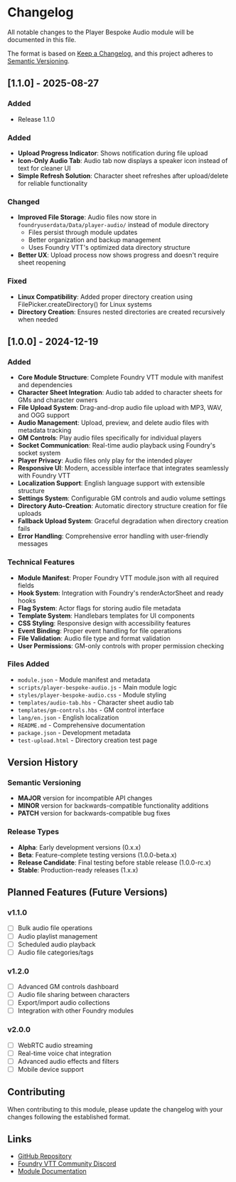 # Changelog

All notable changes to the Player Bespoke Audio module will be documented in this file.

The format is based on [Keep a Changelog](https://keepachangelog.com/en/1.0.0/),
and this project adheres to [Semantic Versioning](https://semver.org/spec/v2.0.0.html).

## [1.1.0] - 2025-08-27

### Added

- Release 1.1.0

### Added

- **Upload Progress Indicator**: Shows notification during file upload
- **Icon-Only Audio Tab**: Audio tab now displays a speaker icon instead of text for cleaner UI
- **Simple Refresh Solution**: Character sheet refreshes after upload/delete for reliable functionality

### Changed

- **Improved File Storage**: Audio files now store in `foundryuserdata/Data/player-audio/` instead of module directory
  - Files persist through module updates
  - Better organization and backup management
  - Uses Foundry VTT's optimized data directory structure
- **Better UX**: Upload process now shows progress and doesn't require sheet reopening

### Fixed

- **Linux Compatibility**: Added proper directory creation using FilePicker.createDirectory() for Linux systems
- **Directory Creation**: Ensures nested directories are created recursively when needed

## [1.0.0] - 2024-12-19

### Added

- **Core Module Structure**: Complete Foundry VTT module with manifest and dependencies
- **Character Sheet Integration**: Audio tab added to character sheets for GMs and character owners
- **File Upload System**: Drag-and-drop audio file upload with MP3, WAV, and OGG support
- **Audio Management**: Upload, preview, and delete audio files with metadata tracking
- **GM Controls**: Play audio files specifically for individual players
- **Socket Communication**: Real-time audio playback using Foundry's socket system
- **Player Privacy**: Audio files only play for the intended player
- **Responsive UI**: Modern, accessible interface that integrates seamlessly with Foundry VTT
- **Localization Support**: English language support with extensible structure
- **Settings System**: Configurable GM controls and audio volume settings
- **Directory Auto-Creation**: Automatic directory structure creation for file uploads
- **Fallback Upload System**: Graceful degradation when directory creation fails
- **Error Handling**: Comprehensive error handling with user-friendly messages

### Technical Features

- **Module Manifest**: Proper Foundry VTT module.json with all required fields
- **Hook System**: Integration with Foundry's renderActorSheet and ready hooks
- **Flag System**: Actor flags for storing audio file metadata
- **Template System**: Handlebars templates for UI components
- **CSS Styling**: Responsive design with accessibility features
- **Event Binding**: Proper event handling for file operations
- **File Validation**: Audio file type and format validation
- **User Permissions**: GM-only controls with proper permission checking

### Files Added

- `module.json` - Module manifest and metadata
- `scripts/player-bespoke-audio.js` - Main module logic
- `styles/player-bespoke-audio.css` - Module styling
- `templates/audio-tab.hbs` - Character sheet audio tab
- `templates/gm-controls.hbs` - GM control interface
- `lang/en.json` - English localization
- `README.md` - Comprehensive documentation
- `package.json` - Development metadata
- `test-upload.html` - Directory creation test page

## Version History

### Semantic Versioning

- **MAJOR** version for incompatible API changes
- **MINOR** version for backwards-compatible functionality additions
- **PATCH** version for backwards-compatible bug fixes

### Release Types

- **Alpha**: Early development versions (0.x.x)
- **Beta**: Feature-complete testing versions (1.0.0-beta.x)
- **Release Candidate**: Final testing before stable release (1.0.0-rc.x)
- **Stable**: Production-ready releases (1.x.x)

## Planned Features (Future Versions)

### v1.1.0

- [ ] Bulk audio file operations
- [ ] Audio playlist management
- [ ] Scheduled audio playback
- [ ] Audio file categories/tags

### v1.2.0

- [ ] Advanced GM controls dashboard
- [ ] Audio file sharing between characters
- [ ] Export/import audio collections
- [ ] Integration with other Foundry modules

### v2.0.0

- [ ] WebRTC audio streaming
- [ ] Real-time voice chat integration
- [ ] Advanced audio effects and filters
- [ ] Mobile device support

## Contributing

When contributing to this module, please update the changelog with your changes following the established format.

## Links

- [GitHub Repository](https://github.com/yourusername/player-bespoke-audio)
- [Foundry VTT Community Discord](https://discord.gg/foundryvtt)
- [Module Documentation](https://github.com/yourusername/player-bespoke-audio/wiki)
